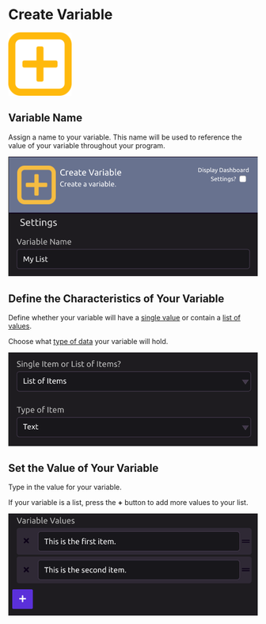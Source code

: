# Create Variable

![Create a variable.](../../../.gitbook/assets/create_var.png)

## **Variable Name**

Assign a name to your variable. This name will be used to reference the value of your variable throughout your program.

![](../../../.gitbook/assets/create_variable.png)

## **Define the Characteristics of Your Variable**

Define whether your variable will have a [single value](../../../getting_started/variables.md#single-item) or contain a [list of values](../../../getting_started/variables.md#lists).

Choose what [type of data](../../../getting_started/variables.md#variable-types) your variable will hold.

![](../../../.gitbook/assets/variable_type.png)

## **Set the Value of Your Variable**

Type in the value for your variable.

If your variable is a list, press the **+** button to add more values to your list.

![](../../../.gitbook/assets/variable_values.png)

